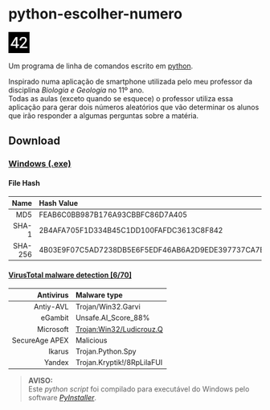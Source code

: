 # python-escolher-numero

![](logo/icon-png.png)

Um programa de linha de comandos escrito em [python](https://www.python.org/).

Inspirado numa aplicação de smartphone utilizada pelo meu professor da disciplina *Biologia e Geologia* no 11º ano.  
Todas as aulas (exceto quando se esquece) o professor utiliza essa aplicação para gerar dois números aleatórios que vão determinar os alunos que irão responder a algumas perguntas sobre a matéria.

## Download

### [Windows (.exe)](https://github.com/a21989/python-escolher-numero/raw/master/python-escolher-numero.exe)

#### File Hash

| Name | Hash Value |
| ---: | :--- |
| MD5 | FEAB6C0BB987B176A93CBBFC86D7A405 |
| SHA-1 | 2B4AFA705F1D334B45C1DD100FAFDC3613C8F842 |
| SHA-256 | 4B03E9F07C5AD7238DB5E6F5EDF46AB6A2D9EDE397737CA7BA82BD2790150AC8 |

#### [VirusTotal malware detection [6/70]](https://www.virustotal.com/gui/file/4b03e9f07c5ad7238db5e6f5edf46ab6a2d9ede397737ca7ba82bd2790150ac8/detection)

| Antivirus | Malware type |
| ---: | :--- |
| Antiy-AVL |Trojan/Win32.Garvi |
| eGambit | Unsafe.AI_Score_88% |
| Microsoft | [Trojan:Win32/Ludicrouz.Q](https://www.microsoft.com/en-us/wdsi/threats/malware-encyclopedia-description?name=Trojan%3aWin32%2fLudicrouz.Q) |
| SecureAge APEX | Malicious |
| Ikarus | Trojan.Python.Spy |
| Yandex | Trojan.Kryptik!/8RpLilaFUI |

> **AVISO:**  
> Este *python script* foi compilado para executável do Windows pelo software [*PyInstaller*](https://pypi.org/project/PyInstaller/).